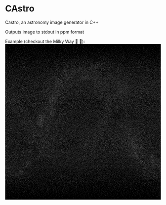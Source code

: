 # CAstro
Castro, an astronomy image generator in C++

Outputs image to stdout in ppm format

Example (checkout the Milky Way 🥛 🌌):
![Image of Sky](example.png)
